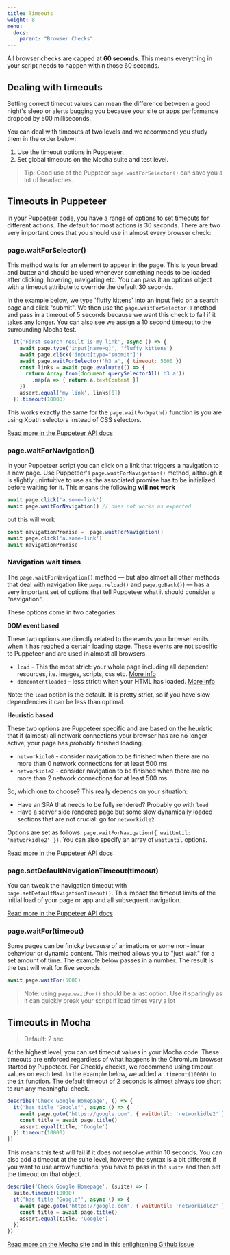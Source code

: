 ```yaml
---
title: Timeouts
weight: 8
menu:
  docs:
    parent: "Browser Checks"
---
```


All browser checks are capped at **60 seconds**. This means everything in your script needs to happen within
those 60 seconds.  

## Dealing with timeouts

Setting correct timeout values can mean the difference between a good night's sleep or alerts bugging
you because your site or apps performance dropped by 500 milliseconds.

You can deal with timeouts at two levels and we recommend you study them in the order below:

1. Use the timeout options in Puppeteer.
2. Set global timeouts on the Mocha suite and test level.

> Tip: Good use of the Puppteer `page.waitForSelector()` can save you a lot of headaches.

## Timeouts in Puppeteer

In your Puppeteer code, you have a range of options to set timeouts for different actions. The default for most actions
is 30 seconds. There are two very important ones that you should use in almost every browser check:

### page.waitForSelector()

This method waits for an element to appear in the page. This is your bread and butter and should be used whenever something
needs to be loaded after clicking, hovering, navigating etc. You can pass it an options object with a timeout attribute
to override the default 30 seconds.

In the example below, we type 'fluffy kittens' into an input field on a search page and click "submit". We then use the
`page.waitForSelector()` method and pass in a timeout of 5 seconds because we want this check to fail if it takes any longer.
You can also see we assign a 10 second timeout to the surrounding Mocha test.

```javascript
  it('First search result is my link', async () => {
    await page.type('input[name=q]', 'fluffy kittens')
    await page.click('input[type="submit"]')
    await page.waitForSelector('h3 a', { timeout: 5000 })
    const links = await page.evaluate(() => {
      return Array.from(document.querySelectorAll('h3 a'))
        .map(a => { return a.textContent })
    })
    assert.equal('my link', links[0])
  }).timeout(10000)
```

This works exactly the same for the `page.waitForXpath()` function is you are using Xpath selectors instead of CSS selectors.

[Read more in the Puppeteer API docs](https://github.com/GoogleChrome/puppeteer/blob/master/docs/api.md#framewaitforselectorselector-options)

### page.waitForNavigation()

In your Puppeteer script you can click on a link that triggers a navigation to a new page. Use Puppeteer's `page.waitForNavigation()`
method, although it is slightly unintuitive to use as the associated promise has to be initialized before waiting for it.
This means the following **will not work**

```javascript
await page.click('a.some-link')
await page.waitForNavigation() // does not works as expected
```

but this will work

```javascript
const navigationPromise =  page.waitForNavigation()
await page.click('a.some-link')
await navigationPromise
```

### Navigation wait times

The `page.waitForNavigation()` method — but also almost all other methods that deal with navigation like `page.reload()` and `page.goBack()`) — 
has a very important set of options that tell Puppeteer what it should consider a "navigation".

These options come in two categories:

**DOM event based**

These two options are directly related to the events your browser emits when it has reached a certain loading stage. These events 
are not specific to Puppeteer and are used in almost all browsers.

- `load` - This the most strict: your whole page including all dependent resources, i.e. images, scripts, css etc. [More info](https://developer.mozilla.org/en-US/docs/Web/API/Window/load_event)
- `domcontentloaded` - less strict: when your HTML has loaded. [More info](https://developer.mozilla.org/en-US/docs/Web/API/Document/DOMContentLoaded_event)

Note: the `load` option is the default. It is pretty strict, so if you have slow dependencies it can be less than optimal.

**Heuristic based**

These two options are Puppeteer specific and are based on the heuristic that if (almost) all network connections your browser has
are no longer active, your page has *probably* finished loading.

- `networkidle0` - consider navigation to be finished when there are no more than 0 network connections for at least 500 ms.
- `networkidle2` - consider navigation to be finished when there are no more than 2 network connections for at least 500 ms.

So, which one to choose? This really depends on your situation:

- Have an SPA that needs to be fully rendered? Probably go with `load`
- Have a server side rendered page but some slow dynamically loaded sections that are not crucial: go for `networkidle2`

Options are set as follows: `page.waitForNavigation({ waitUntil: 'networkidle2' })`. You can also specify an array of 
`waitUntil` options.

[Read more in the Puppeteer API docs](https://github.com/GoogleChrome/puppeteer/blob/master/docs/api.md#pagewaitfornavigationoptions)

### page.setDefaultNavigationTimeout(timeout)

You can tweak the navigation timeout with `page.setDefaultNavigationTimeout()`. This impact the timeout limits of the
initial load of your page or app and all subsequent navigation.

[Read more in the Puppeteer API docs](https://github.com/GoogleChrome/puppeteer/blob/master/docs/api.md#pagesetdefaultnavigationtimeouttimeout)

### page.waitFor(timeout)

Some pages can be finicky because of animations or some non-linear behaviour or dynamic content. This method allows you
to "just wait" for a set amount of time. The example below passes in a number. The result is the test will wait for five
seconds.

```javascript
await page.waitFor(5000)
```

> Note: using `page.waitFor()` should be a last option. Use it sparingly as it can quickly break your script if load times vary a lot

## Timeouts in Mocha

> Default: 2 sec

At the highest level, you can set timeout values in your Mocha code. These timeouts are enforced regardless of what
happens in the Chromium browser started by Puppeteer. For Checkly checks, we recommend using timeout values
on each test. In the example below, we added a `.timeout(10000)` to the `it` function. The default timeout of 2 seconds
is almost always too short to run any meaningful check.

```javascript
describe('Check Google Homepage', () => {
  it('has title "Google"', async () => {
    await page.goto('https://google.com', { waitUntil: 'networkidle2' })
    const title = await page.title()
    assert.equal(title, 'Google')
  }).timeout(10000)
})
```

This means this test will fail if it does not resolve within 10 seconds. You can also add a timeout at the suite level,
however the syntax is a bit different if you want to use arrow functions: you have to pass in the `suite` and then set
the timeout on that object.

```javascript
describe('Check Google Homepage', (suite) => {
  suite.timeout(10000)
  it('has title "Google"', async () => {
    await page.goto('https://google.com', { waitUntil: 'networkidle2' })
    const title = await page.title()
    assert.equal(title, 'Google')
  })
})
```

[Read more on the Mocha site](https://mochajs.org/#timeouts) and in this [enlightening Github issue](https://github.com/mochajs/mocha/issues/2018)
